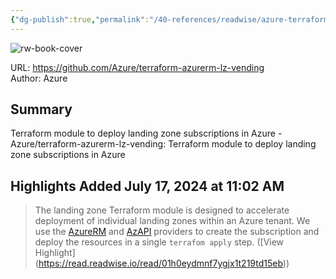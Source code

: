 ```yaml
---
{"dg-publish":true,"permalink":"/40-references/readwise/azure-terraform-azurerm-lz-vending/","tags":["rw/articles"]}
---
```



![rw-book-cover](https://opengraph.githubassets.com/588cbad93ea6e9e77286f5b7e64ac045a08fd3992a87bbbc6594d14e064c356d/Azure/terraform-azurerm-lz-vending)

  

URL: <https://github.com/Azure/terraform-azurerm-lz-vending>  
Author: Azure

## Summary

Terraform module to deploy landing zone subscriptions in Azure - Azure/terraform-azurerm-lz-vending: Terraform module to deploy landing zone subscriptions in Azure

## Highlights Added July 17, 2024 at 11:02 AM

> The landing zone Terraform module is designed to accelerate deployment of individual landing zones within an Azure tenant. We use the [AzureRM](https://registry.terraform.io/providers/hashicorp/azurerm/latest) and [AzAPI](https://registry.terraform.io/providers/azure/azapi/latest) providers to create the subscription and deploy the resources in a single `terrafom apply` step. ([View Highlight] (<https://read.readwise.io/read/01h0eydmnf7ygjx1t219td15eb>))
